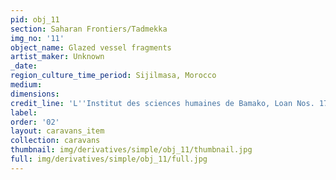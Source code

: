 ```yaml
---
pid: obj_11
section: Saharan Frontiers/Tadmekka
img_no: '11'
object_name: Glazed vessel fragments
artist_maker: Unknown
_date: 
region_culture_time_period: Sijilmasa, Morocco
medium: 
dimensions: 
credit_line: 'L''Institut des sciences humaines de Bamako, Loan Nos. 17.10–12. '
label: 
order: '02'
layout: caravans_item
collection: caravans
thumbnail: img/derivatives/simple/obj_11/thumbnail.jpg
full: img/derivatives/simple/obj_11/full.jpg
---
```

